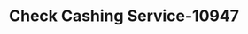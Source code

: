 ---
f_zip-code: 79339
f_state-code: TX
title: Check Cashing Service-10947
f_phone: 806-385-5520
f_city-only: Littlefield
f_address: 326 Phelps Avenue # A Littlefield
f_location-unique-id: '10947'
slug: check-cashing-service-10947
updated-on: '2024-05-30T13:46:58.046Z'
created-on: '2024-05-30T13:36:59.803Z'
published-on: '2024-05-30T13:54:32.469Z'
f_city-state: cms/city/littlefield-tx.md
f_company: cms/company/check-cashing-service.md
f_state: cms/state/texas.md
layout: '[payday-loan].html'
tags: payday-loan
---